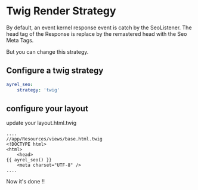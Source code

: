# Twig Render Strategy

By default, an event kernel response event is catch by the SeoListener. The head tag of the Response is replace by the remastered head with the Seo Meta Tags.

But you can change this strategy.

## Configure a twig strategy

```yaml
ayrel_seo:
    strategy: 'twig'
```

## configure your layout

update your layout.html.twig

```jinja
....
//app/Resources/views/base.html.twig
<!DOCTYPE html>
<html>
    <head>
{{ ayrel_seo() }}
    <meta charset="UTF-8" />
....
```

Now it's done !!